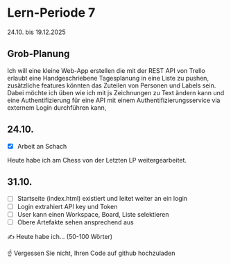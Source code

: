# Lern-Periode 7

24.10. bis 19.12.2025

## Grob-Planung


Ich will eine kleine Web-App erstellen die mit der REST API von Trello erlaubt eine Handgeschriebene Tagesplanung in eine Liste zu pushen, zusätzliche features könnten das Zuteilen von Personen und Labels sein. Dabei möchte ich üben wie ich mit js Zeichnungen zu Text ändern kann und eine Authentifizierung für eine API mit einem Authentifizierungsservice via externem Login durchführen kann,

## 24.10.

- [X] Arbeit an Schach

Heute habe ich am Chess von der Letzten LP weitergearbeitet.


## 31.10.

- [ ] Startseite (index.html) existiert und leitet weiter an ein login
- [ ] Login extrahiert API key und Token
- [ ] User kann einen Workspace, Board, Liste selektieren
- [ ] Obere Artefakte sehen ansprechend aus

✍️ Heute habe ich... (50-100 Wörter)

☝️ Vergessen Sie nicht, Ihren Code auf github hochzuladen



